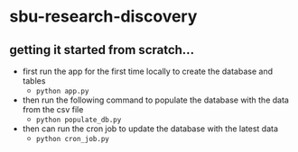 # sbu-research-discovery

## getting it started from scratch...
- first run the app for the first time locally to create the database and tables
    - `python app.py`
- then run the following command to populate the database with the data from the csv file
    - `python populate_db.py`
- then can run the cron job to update the database with the latest data
    - `python cron_job.py`
